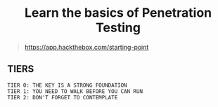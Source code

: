 <h1 align="center">Learn the basics of Penetration Testing</h1>

> https://app.hackthebox.com/starting-point

## TIERS

    TIER 0: THE KEY IS A STRONG FOUNDATION
    TIER 1: YOU NEED TO WALK BEFORE YOU CAN RUN
    TIER 2: DON'T FORGET TO CONTEMPLATE
